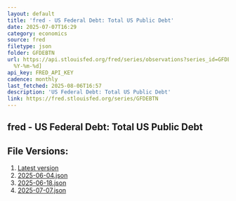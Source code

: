 ```yaml
---
layout: default
title: 'fred - US Federal Debt: Total US Public Debt'
date: 2025-07-07T16:29
category: economics
source: fred
filetype: json
folder: GFDEBTN
url: https://api.stlouisfed.org/fred/series/observations?series_id=GFDEBTN&file_type=json&observation_end=[date
  %Y-%m-%d]
api_key: FRED_API_KEY
cadence: monthly
last_fetched: 2025-08-06T16:57
description: 'US Federal Debt: Total US Public Debt'
link: https://fred.stlouisfed.org/series/GFDEBTN
---
```


## fred - US Federal Debt: Total US Public Debt

<div id="data-chart"></div>
<div id="data-table"></div>
<script>
document.addEventListener('DOMContentLoaded', function(){
  ShowChart($('#data-chart'));
  SourceTabler($('#data-table'));
});
</script>

## File Versions:
1. [Latest version](./latest.json)
2. [2025-06-04.json](./2025-06-04.json)
3. [2025-06-18.json](./2025-06-18.json)
4. [2025-07-07.json](./2025-07-07.json)
